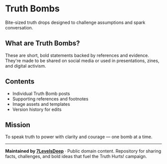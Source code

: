 # Truth Bombs

Bite-sized truth drops designed to challenge assumptions and spark conversation.

## What are Truth Bombs?

These are short, bold statements backed by references and evidence. They're made to be shared on social media or used in presentations, zines, and digital activism.

## Contents

- Individual Truth Bomb posts  
- Supporting references and footnotes  
- Image assets and templates  
- Version history for edits

## Mission

To speak truth to power with clarity and courage — one bomb at a time.

---

**Maintained by [7LevelsDeep](https://github.com/7LevelsDeep)** · Public domain content. Repository for sharing facts, challenges, and bold ideas that fuel the Truth Hurts! campaign.
